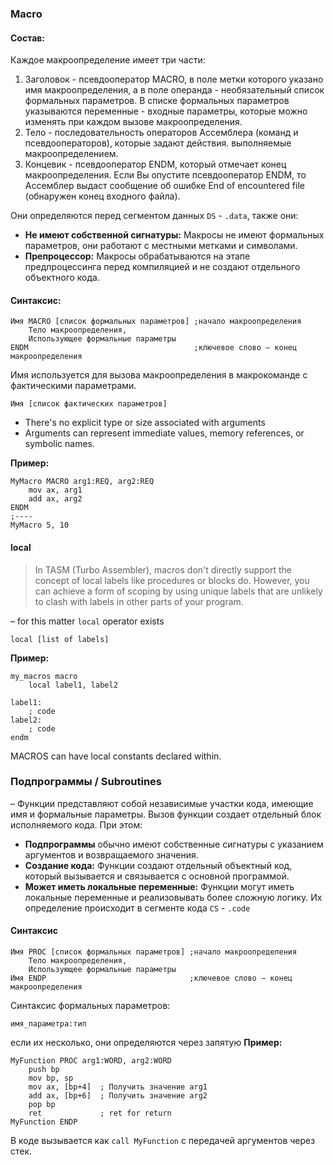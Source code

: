 ### Macro
#### Состав:
Каждое макроопределение имеет три части: 
1. Заголовок - псевдооператор MACRO, в поле метки которого указано имя макроопределения, а в поле операнда - необязательный список формальных параметров. В списке формальных параметров указываются переменные - входные параметры, которые можно изменять при каждом вызове макроопределения. 
2. Тело - последовательность операторов Ассемблера (команд и псевдооператоров), которые задают действия. выполняемые макроопределением. 
3. Концевик - псевдооператор ENDM, который отмечает конец макроопределения. Если Вы опустите псевдооператор ENDM, то Ассемблер выдаст сообщение об ошибке End of encountered file (обнаружен конец входного файла).

Они определяются перед сегментом данных `DS` - `.data`, также они:
- **Не имеют собственной сигнатуры:** Макросы не имеют формальных параметров, они работают с местными метками и символами.
- **Препроцессор:** Макросы обрабатываются на этапе предпроцессинга перед компиляцией и не создают отдельного объектного кода.
#### Синтаксис:
```TASM
Имя MACRO [список формальных параметров] ;начало макроопределения 
	Тело макроопределения, 
	Использующее формальные параметры 
ENDM                                     ;ключевое слово – конец макроопределения
```

Имя используется для вызова макроопределения в макрокоманде с фактическими параметрами. 

```TASM
Имя [список фактических параметров]
```

- There's no explicit type or size associated with arguments
- Arguments can represent immediate values, memory references, or symbolic names.

**Пример:**
```TASM
MyMacro MACRO arg1:REQ, arg2:REQ
    mov ax, arg1
    add ax, arg2
ENDM
;----
MyMacro 5, 10
```

#### local
>In TASM (Turbo Assembler), macros don't directly support the concept of local labels like procedures or blocks do. However, you can achieve a form of scoping by using unique labels that are unlikely to clash with labels in other parts of your program.

– for this matter `local` operator exists
```TASM
local [list of labels]
```
**Пример:**
```TASM
my_macros macro
	local label1, label2

label1:
	; code
label2:
	; code 
endm
```

MACROS can have local constants declared within.
### Подпрограммы / Subroutines
– Функции представляют собой независимые участки кода, имеющие имя и формальные параметры. Вызов функции создает отдельный блок исполняемого кода.
При этом:
- **Подпрограммы** обычно имеют собственные сигнатуры с указанием аргументов и возвращаемого значения.
- **Создание кода:** Функции создают отдельный объектный код, который вызывается и связывается с основной программой.
- **Может иметь локальные переменные:** Функции могут иметь локальные переменные и реализовывать более сложную логику.
Их определение происходит в сегменте кода `CS` - `.code`
#### Синтаксис
```TASM
Имя PROC [список формальных параметров] ;начало макроопределения 
	Тело макроопределения, 
	Использующее формальные параметры 
Имя ENDP                                ;ключевое слово – конец макроопределения
```
Синтаксис формальных параметров:
```TASM
имя_параметра:тип
```
если их несколько, они определяются через запятую
**Пример:**
```TASM
MyFunction PROC arg1:WORD, arg2:WORD
    push bp
    mov bp, sp
    mov ax, [bp+4]  ; Получить значение arg1
    add ax, [bp+6]  ; Получить значение arg2
    pop bp
    ret             ; ret for return
MyFunction ENDP
```
В коде вызывается как `call MyFunction` с передачей аргументов через стек.